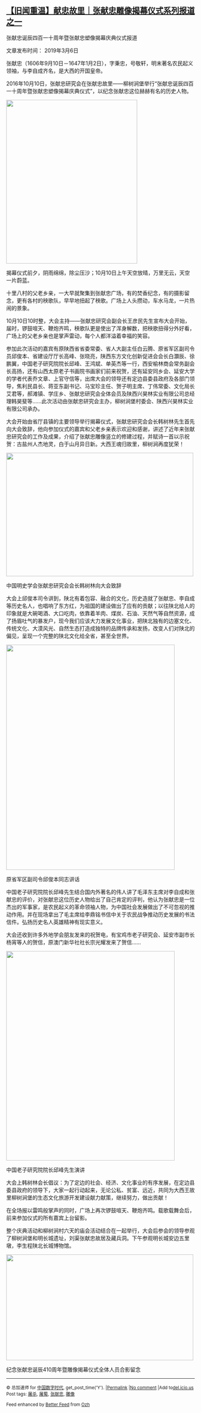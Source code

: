 <!--1594292360000-->
[【旧闻重温】献忠故里｜张献忠雕像揭幕仪式系列报道之一](https://chinadigitaltimes.net/chinese/2020/07/%e3%80%90%e6%97%a7%e9%97%bb%e9%87%8d%e6%b8%a9%e3%80%91%e7%8c%ae%e5%bf%a0%e6%95%85%e9%87%8c%ef%bd%9c%e5%bc%a0%e7%8c%ae%e5%bf%a0%e9%9b%95%e5%83%8f%e6%8f%ad%e5%b9%95%e4%bb%aa%e5%bc%8f%e7%b3%bb%e5%88%97/)
------

<p>张献忠诞辰四百一十周年暨张献忠塑像揭幕庆典仪式报道</p><p>文章发布时间： 2019年3月6日</p><p>张献忠（1606年9月10日－1647年1月2日），字秉忠，号敬轩，明末著名农民起义领袖，与李自成齐名，是大西的开国皇帝。</p><p>2016年10月10日，张献忠研究会在张献忠故里——柳树涧堡举行“张献忠诞辰四百一十周年暨张献忠塑像揭幕庆典仪式”，以纪念张献忠这位赫赫有名的历史人物。</p><p><img class="alignleft wp-image-649543" src="https://chinadigitaltimes.net/chinese/files/2020/07/张献忠.jpeg" alt="" width="350" height="436" srcset="https://chinadigitaltimes.net/chinese/files/2020/07/张献忠.jpeg 726w, https://chinadigitaltimes.net/chinese/files/2020/07/张献忠-241x300.jpeg 241w" sizes="(max-width: 350px) 100vw, 350px" /></p><p>揭幕仪式前夕，阴雨绵绵，除尘压沙；10月10日上午天空放晴，万里无云，天空一片蔚蓝。</p><p>十里八村的父老乡亲，一大早就聚集到张献忠广场，有的焚香纪念，有的摄影留念，更有各村的秧歌队，早早地扭起了秧歌。广场上人头攒动，车水马龙，一片热闹的景象。</p><p>10月10日10时整，大会主持——张献忠研究会副会长王彦民先生宣布大会开始，届时，锣鼓喧天、鞭炮齐鸣，秧歌队更是使出了浑身解数，把秧歌扭得分外好看，广场上的父老乡亲也是掌声雷动，每个人都洋溢着幸福的笑容。</p><p>参加此次活动的嘉宾有原陕西省省委常委、省人大副主任白云腾、原省军区副司令员邱俊本、省建设厅厅长高峰、张晓亮，陕西东方文化创新促进会会长白灝辰、徐鹏翼，中国老子研究院院长邱峰、王鸿斌、单英杰等一行，西安榆林商会常务副会长高扬，还有山西太原老子书画院书画家们前来祝贺，还有延安同乡会、延安大学的学者代表乔文章、上官守信等，出席大会的领导还有定边县委县政府及各部门领导，焦利民县长、蒋亚东副书记、马宝珍主任、贺子明主席、丁伟常委、文化局长艾君等，郝滩镇、学庄乡、张献忠研究会全体会员及陕西兴昊林实业有限公司总经理韩昊斐等……此次活动由张献忠研究会主办，柳树涧堡村委会、陕西兴昊林实业有限公司承办。</p><p>大会开始由省厅县镇的主要领导举行揭幕仪式，张献忠研究会会长韩树林先生首先向大会致辞，他向参加仪式的嘉宾和父老乡亲表示欢迎和感谢，讲述了近年来张献忠研究会的工作及成果，介绍了张献忠雕像竖立的修建过程，并赋诗一首以示祝贺：古盐州人杰地灵，白于山月异日新。大西王魂归故里，柳树涧再度犹荣！</p><div id="attachment_649544" style="width: 510px" class="wp-caption aligncenter"><img aria-describedby="caption-attachment-649544" class="wp-image-649544" src="https://chinadigitaltimes.net/chinese/files/2020/07/张献忠3.jpeg" alt="" width="500" height="329" srcset="https://chinadigitaltimes.net/chinese/files/2020/07/张献忠3.jpeg 750w, https://chinadigitaltimes.net/chinese/files/2020/07/张献忠3-300x198.jpeg 300w" sizes="(max-width: 500px) 100vw, 500px" /><p id="caption-attachment-649544" class="wp-caption-text">中国明史学会张献忠研究会会长韩树林向大会致辞</p></div><p>大会上邱俊本司令讲到，陕北有着包容、融合的文化，历史造就了张献忠、李自成等历史名人，也唱响了东方红，为祖国的建设做出了应有的贡献；以往陕北给人的印象就是大碗喝酒、大口吃肉，依靠着羊肉、煤炭、石油、天然气等自然资源，成了扬眉吐气的暴发户，现今我们应该大力发展文化事业，把陕北独有的边塞文化、传统文化、大漠风光、自然生态打造成独特的品牌传承和发扬，改变人们对陕北的偏见，呈现一个完整的陕北文化给全省，甚至全世界。</p><div id="attachment_649546" style="width: 460px" class="wp-caption aligncenter"><img aria-describedby="caption-attachment-649546" class="wp-image-649546" src="https://chinadigitaltimes.net/chinese/files/2020/07/张献忠4.jpeg" alt="" width="450" height="600" srcset="https://chinadigitaltimes.net/chinese/files/2020/07/张献忠4.jpeg 720w, https://chinadigitaltimes.net/chinese/files/2020/07/张献忠4-225x300.jpeg 225w" sizes="(max-width: 450px) 100vw, 450px" /><p id="caption-attachment-649546" class="wp-caption-text">原省军区副司令邱俊本同志讲话</p></div><p>中国老子研究院院长邱峰先生结合国内外著名的伟人讲了毛泽东主席对李自成和张献忠的评价，对张献忠这位历史人物给出了自己肯定的评判，他认为张献忠是一位杰出的军事家，是农民起义的革命领袖人物，为中国社会发展做出了不可忽视的推动作用。并在现场拿出了毛主席给李鼎铭书信中关于农民战争推动历史发展的书法信件。弘扬历史名人英雄精神有现实意义。</p><p>大会还收到许多外地学会朋友发来的祝贺电，有宝鸡市老子研究会、延安市副市长杨宵等人的贺信，原澳门新华社社长宗光耀发来了贺信……</p><div id="attachment_649547" style="width: 460px" class="wp-caption aligncenter"><img aria-describedby="caption-attachment-649547" class="wp-image-649547" src="https://chinadigitaltimes.net/chinese/files/2020/07/张献忠5.jpeg" alt="" width="450" height="558" srcset="https://chinadigitaltimes.net/chinese/files/2020/07/张献忠5.jpeg 720w, https://chinadigitaltimes.net/chinese/files/2020/07/张献忠5-242x300.jpeg 242w" sizes="(max-width: 450px) 100vw, 450px" /><p id="caption-attachment-649547" class="wp-caption-text">中国老子研究院院长邱峰先生演讲</p></div><p>大会上韩树林会长倡议：为了定边的社会、经济、文化事业的有序发展，在定边县委县政府的领导下，大家一起行动起来，无论公私、贫富、远近，共同为大西王故里柳树涧堡的生态文化旅游开发建设献力献策，继续努力，做出贡献！</p><p>在全场报以雷鸣般掌声的同时，广场上再次锣鼓喧天、鞭炮齐鸣。载歌载舞会后，前来参加仪式的所有嘉宾上台留影。</p><p>整个庆典活动和柳树涧村六天的庙会活动结合在一起举行，大会后参会的领导参观了柳树涧堡和明长城遗址，刘渠张献忠故居及藏兵洞。下午参观明长城安边五里墩，李生程陕北长城博物馆。</p><div id="attachment_649545" style="width: 510px" class="wp-caption aligncenter"><img aria-describedby="caption-attachment-649545" class="wp-image-649545" src="https://chinadigitaltimes.net/chinese/files/2020/07/张献忠6.jpeg" alt="" width="500" height="282" srcset="https://chinadigitaltimes.net/chinese/files/2020/07/张献忠6.jpeg 960w, https://chinadigitaltimes.net/chinese/files/2020/07/张献忠6-300x169.jpeg 300w, https://chinadigitaltimes.net/chinese/files/2020/07/张献忠6-768x434.jpeg 768w" sizes="(max-width: 500px) 100vw, 500px" /><p id="caption-attachment-649545" class="wp-caption-text">纪念张献忠诞辰410周年暨雕像揭幕仪式全体人员合影留念</p></div><hr /><p><small>&copy; 总加速师 for <a href="https://chinadigitaltimes.net/chinese">中国数字时代</a>, get_post_time('Y'). |<a href="https://chinadigitaltimes.net/chinese/2020/07/%e3%80%90%e6%97%a7%e9%97%bb%e9%87%8d%e6%b8%a9%e3%80%91%e7%8c%ae%e5%bf%a0%e6%95%85%e9%87%8c%ef%bd%9c%e5%bc%a0%e7%8c%ae%e5%bf%a0%e9%9b%95%e5%83%8f%e6%8f%ad%e5%b9%95%e4%bb%aa%e5%bc%8f%e7%b3%bb%e5%88%97/">Permalink</a> |<a href="https://chinadigitaltimes.net/chinese/2020/07/%e3%80%90%e6%97%a7%e9%97%bb%e9%87%8d%e6%b8%a9%e3%80%91%e7%8c%ae%e5%bf%a0%e6%95%85%e9%87%8c%ef%bd%9c%e5%bc%a0%e7%8c%ae%e5%bf%a0%e9%9b%95%e5%83%8f%e6%8f%ad%e5%b9%95%e4%bb%aa%e5%bc%8f%e7%b3%bb%e5%88%97/#comments">No comment</a> |Add to<a href="http://del.icio.us/post?url=https://chinadigitaltimes.net/chinese/2020/07/%e3%80%90%e6%97%a7%e9%97%bb%e9%87%8d%e6%b8%a9%e3%80%91%e7%8c%ae%e5%bf%a0%e6%95%85%e9%87%8c%ef%bd%9c%e5%bc%a0%e7%8c%ae%e5%bf%a0%e9%9b%95%e5%83%8f%e6%8f%ad%e5%b9%95%e4%bb%aa%e5%bc%8f%e7%b3%bb%e5%88%97/&amp;title=【旧闻重温】献忠故里｜张献忠雕像揭幕仪式系列报道之一">del.icio.us</a><br/>Post tags: <a href="https://chinadigitaltimes.net/chinese/tag/%e5%b1%a0%e6%9d%80/" rel="tag">屠杀</a>, <a href="https://chinadigitaltimes.net/chinese/tag/%e5%b1%a0%e8%9c%80/" rel="tag">屠蜀</a>, <a href="https://chinadigitaltimes.net/chinese/tag/%e5%bc%a0%e7%8c%ae%e5%bf%a0/" rel="tag">张献忠</a>, <a href="https://chinadigitaltimes.net/chinese/tag/%e9%9b%95%e5%83%8f/" rel="tag">雕像</a><br/></small></p><p><small>Feed enhanced by <a href='http://planetozh.com/blog/my-projects/wordpress-plugin-better-feed-rss/'>Better Feed</a> from  <a href='http://planetozh.com/blog/'>Ozh</a></small></p>
